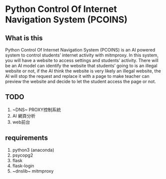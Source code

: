 # Python Control Of Internet Navigation System (PCOINS)
## What is this
Python Control Of Internet Navigation System (PCOINS) is an AI powered system to control students’ internet activity with mitmproxy.
In this system, you will have a website to access settings and students’ activity.
There will be an AI model can identify the website that students’ going to is an illegal website or not, if the AI think the website is very likely an illegal website, the AI will stop the request and replace it with a page to make teacher can preview the website and decide to let the student access the page or not.
## TODO
1. ~DNS~ PROXY控制系統
2. AI 網頁分析
3. web前台
## requirements
1. python3 (anaconda)
2. psycopg2
3. flask
4. flask-login
5. ~dnslib~ mitmproxy
